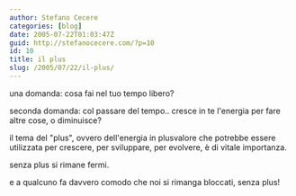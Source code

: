 ```yaml
---
author: Stefano Cecere
categories: [blog]
date: 2005-07-22T01:03:47Z
guid: http://stefanocecere.com/?p=10
id: 10
title: il plus
slug: /2005/07/22/il-plus/
---
```


una domanda: cosa fai nel tuo tempo libero?

seconda domanda: col passare del tempo.. cresce in te l'energia per fare altre cose, o diminuisce?

il tema del "plus", ovvero dell'energia in plusvalore che potrebbe essere utilizzata per crescere, per sviluppare, per evolvere, è di vitale importanza.
  
senza plus si rimane fermi.

e a qualcuno fa davvero comodo che noi si rimanga bloccati, senza plus!